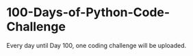 # 100-Days-of-Python-Code-Challenge
Every day until Day 100, one coding challenge will be uploaded.
